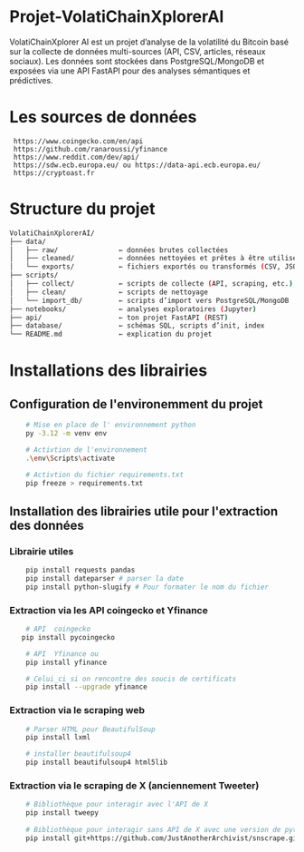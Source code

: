 # Projet-VolatiChainXplorerAI
VolatiChainXplorer AI est un projet d’analyse de la volatilité du Bitcoin basé sur la collecte de données multi-sources (API, CSV, articles, réseaux sociaux). Les données sont stockées dans PostgreSQL/MongoDB et exposées via une API FastAPI pour des analyses sémantiques et prédictives.

# Les sources de données
     https://www.coingecko.com/en/api
     https://github.com/ranaroussi/yfinance
     https://www.reddit.com/dev/api/
     https://sdw.ecb.europa.eu/ ou https://data-api.ecb.europa.eu/
     https://cryptoast.fr


# Structure du projet 
```bash
VolatiChainXplorerAI/
├── data/
│   ├── raw/               ← données brutes collectées
│   ├── cleaned/           ← données nettoyées et prêtes à être utilisées
│   └── exports/           ← fichiers exportés ou transformés (CSV, JSON, etc.)
├── scripts/
│   ├── collect/           ← scripts de collecte (API, scraping, etc.)
│   ├── clean/             ← scripts de nettoyage
│   └── import_db/         ← scripts d’import vers PostgreSQL/MongoDB
├── notebooks/             ← analyses exploratoires (Jupyter)
├── api/                   ← ton projet FastAPI (REST)
├── database/              ← schémas SQL, scripts d’init, index
└── README.md              ← explication du projet
```


# Installations des librairies 
## Configuration de l'environemment du projet
```bash
    # Mise en place de l' environnement python 
    py -3.12 -m venv env

    # Activtion de l'environnement 
    .\env\Scripts\activate

    # Activtion du fichier requirements.txt 
    pip freeze > requirements.txt
``` 
## Installation des librairies utile pour l'extraction des données

### Librairie utiles
```bash
    pip install requests pandas
    pip install dateparser # parser la date
    pip install python-slugify # Pour formater le nom du fichier 

``` 

### Extraction via les API coingecko et Yfinance 
```bash
    # API  coingecko
   pip install pycoingecko

    # API  Yfinance ou 
    pip install yfinance

    # Celui_ci si on rencontre des soucis de certificats  
    pip install --upgrade yfinance

``` 
### Extraction via le scraping web
```bash
    # Parser HTML pour BeautifulSoup 
    pip install lxml

    # installer beautifulsoup4
    pip install beautifulsoup4 html5lib
``` 

### Extraction via le scraping  de X (anciennement Tweeter)
```bash
    # Bibliothèque pour interagir avec l'API de X 
    pip install tweepy
    
    # Bibliothèque pour interagir sans API de X avec une version de python à partir de 3.11 et descandant
    pip install git+https://github.com/JustAnotherArchivist/snscrape.git


```